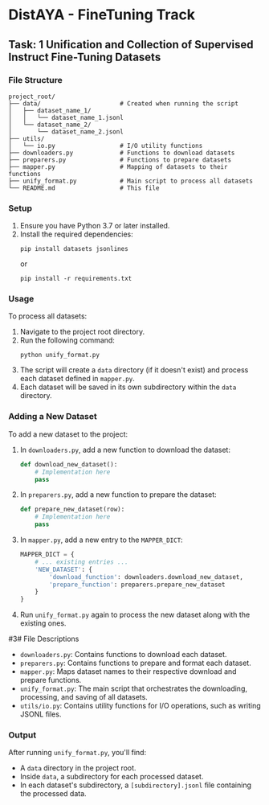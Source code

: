 # DistAYA - FineTuning Track

## Task: 1 Unification and Collection of Supervised Instruct Fine-Tuning Datasets

### File Structure

```
project_root/
├── data/                      # Created when running the script
│   ├── dataset_name_1/
│   │   └── dataset_name_1.jsonl
│   └── dataset_name_2/
│       └── dataset_name_2.jsonl
├── utils/
│   └── io.py                  # I/O utility functions
├── downloaders.py             # Functions to download datasets
├── preparers.py               # Functions to prepare datasets
├── mapper.py                  # Mapping of datasets to their functions
├── unify_format.py            # Main script to process all datasets
└── README.md                  # This file
```

### Setup

1. Ensure you have Python 3.7 or later installed.
2. Install the required dependencies:
   ```
   pip install datasets jsonlines
   ```
   or
   ```
   pip install -r requirements.txt
   ```

### Usage

To process all datasets:

1. Navigate to the project root directory.
2. Run the following command:
   ```
   python unify_format.py
   ```
3. The script will create a `data` directory (if it doesn't exist) and process each dataset defined in `mapper.py`.
4. Each dataset will be saved in its own subdirectory within the `data` directory.

### Adding a New Dataset

To add a new dataset to the project:

1. In `downloaders.py`, add a new function to download the dataset:
   ```python
   def download_new_dataset():
       # Implementation here
       pass
   ```

2. In `preparers.py`, add a new function to prepare the dataset:
   ```python
   def prepare_new_dataset(row):
       # Implementation here
       pass
   ```

3. In `mapper.py`, add a new entry to the `MAPPER_DICT`:
   ```python
   MAPPER_DICT = {
       # ... existing entries ...
       'NEW_DATASET': {
           'download_function': downloaders.download_new_dataset,
           'prepare_function': preparers.prepare_new_dataset
       }
   }
   ```

4. Run `unify_format.py` again to process the new dataset along with the existing ones.

#3# File Descriptions

- `downloaders.py`: Contains functions to download each dataset.
- `preparers.py`: Contains functions to prepare and format each dataset.
- `mapper.py`: Maps dataset names to their respective download and prepare functions.
- `unify_format.py`: The main script that orchestrates the downloading, processing, and saving of all datasets.
- `utils/io.py`: Contains utility functions for I/O operations, such as writing JSONL files.

### Output

After running `unify_format.py`, you'll find:

- A `data` directory in the project root.
- Inside `data`, a subdirectory for each processed dataset.
- In each dataset's subdirectory, a `[subdirectory].jsonl` file containing the processed data.